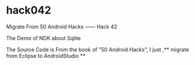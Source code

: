 # hack042

 Migrate From 50 Android Hacks  —— Hack 42 

 The Demo of  NDK about  Sqlite  

The Source Code is From  the book of "50 Android Hacks", I just ,** migrate from Eclipse  to  AndroidStudio  **
